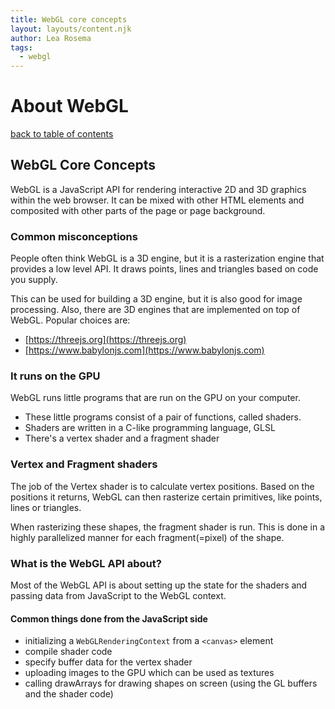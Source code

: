 ```yaml
---
title: WebGL core concepts
layout: layouts/content.njk
author: Lea Rosema
tags:
  - webgl
---
```


# About WebGL

[back to table of contents](../)

## WebGL Core Concepts

WebGL is a JavaScript API for rendering interactive 2D and 3D graphics within the web browser.
It can be mixed with other HTML elements and composited with other parts of the page or page background.

### Common misconceptions

People often think WebGL is a 3D engine, but it is a rasterization engine that provides a low level API.
It draws points, lines and triangles based on code you supply.

This can be used for building a 3D engine, but it is also good for image processing.
Also, there are 3D engines that are implemented on top of WebGL.
Popular choices are:

- [https://threejs.org](https://threejs.org)
- [https://www.babylonjs.com](https://www.babylonjs.com)

### It runs on the GPU

WebGL runs little programs that are run on the GPU on your computer.

- These little programs consist of a pair of functions, called shaders.
- Shaders are written in a C-like programming language, GLSL
- There's a vertex shader and a fragment shader

### Vertex and Fragment shaders

The job of the Vertex shader is to calculate vertex positions.
Based on the positions it returns, WebGL can then rasterize certain primitives, like points,
lines or triangles.

When rasterizing these shapes, the fragment shader is run.
This is done in a highly parallelized manner for each fragment(=pixel) of the shape.

### What is the WebGL API about?

Most of the WebGL API is about setting up the state for the shaders and passing data from
JavaScript to the WebGL context.

#### Common things done from the JavaScript side

- initializing a `WebGLRenderingContext` from a `<canvas>` element
- compile shader code
- specify buffer data for the vertex shader
- uploading images to the GPU which can be used as textures
- calling drawArrays for drawing shapes on screen (using the GL buffers and the shader code)
